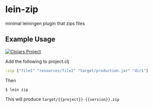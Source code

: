 # lein-zip

minimal leiningen plugin that zips files

## Example Usage

[![Clojars Project](http://clojars.org/lein-zip/latest-version.svg)](http://clojars.org/lein-zip)

Add the following to project.clj

```clojure
:zip ["file1" "resources/file2" "target/production.jar" "dir1"]
```

Then

    $ lein zip

This will produce `target/{{project}}-{{version}}.zip`
